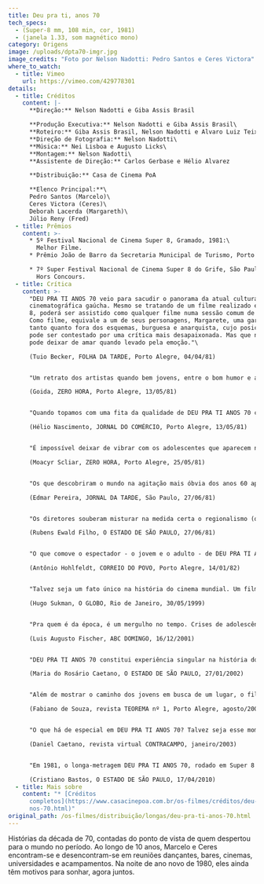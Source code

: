 ```yaml
---
title: Deu pra ti, anos 70
tech_specs:
  - (Super-8 mm, 108 min, cor, 1981)
  - (janela 1.33, som magnético mono)
category: Origens
image: /uploads/dpta70-imgr.jpg
image_credits: "Foto por Nelson Nadotti: Pedro Santos e Ceres Victora"
where_to_watch:
  - title: Vimeo
    url: https://vimeo.com/429778301
details:
  - title: Créditos
    content: |-
      **Direção:** Nelson Nadotti e Giba Assis Brasil

      **Produção Executiva:** Nelson Nadotti e Giba Assis Brasil\
      **Roteiro:** Giba Assis Brasil, Nelson Nadotti e Alvaro Luiz Teixeira\
      **Direção de Fotografia:** Nelson Nadotti\
      **Música:** Nei Lisboa e Augusto Licks\
      **Montagem:** Nelson Nadotti\
      **Assistente de Direção:** Carlos Gerbase e Hélio Alvarez

      **Distribuição:** Casa de Cinema PoA

      **Elenco Principal:**\
      Pedro Santos (Marcelo)\
      Ceres Victora (Ceres)\
      Deborah Lacerda (Margareth)\
      Júlio Reny (Fred)
  - title: Prêmios
    content: >-
      * 5º Festival Nacional de Cinema Super 8, Gramado, 1981:\
        Melhor Filme.
      * Prêmio João de Barro da Secretaria Municipal de Turismo, Porto Alegre, 1982.

      * 7º Super Festival Nacional de Cinema Super 8 do Grife, São Paulo, 1981:\
        Hors Concours.
  - title: Crítica
    content: >-
      "DEU PRA TI ANOS 70 veio para sacudir o panorama da atual cultura
      cinematográfica gaúcha. Mesmo se tratando de um filme realizado em Super
      8, poderá ser assistido como qualquer filme numa sessão comum de cinema.
      Como filme, equivale a um de seus personagens, Margarete, uma garota um
      tanto quanto fora dos esquemas, burguesa e anarquista, cujo posicionamento
      pode ser contestado por uma crítica mais desapaixonada. Mas que não se
      pode deixar de amar quando levado pela emoção."\

      (Tuio Becker, FOLHA DA TARDE, Porto Alegre, 04/04/81)


      "Um retrato dos artistas quando bem jovens, entre o bom humor e a falta de perspectivas, entre a cultura e o sentido prático, entre o susto e a euforia, entre a alegria e a decepção."\

      (Goida, ZERO HORA, Porto Alegre, 13/05/81)


      "Quando topamos com uma fita da qualidade de DEU PRA TI ANOS 70 conseguimos realmente captar o sentido da expressão 'arte popular'. é aquela que fala do povo, das pessoas, e que sabe como fazê-lo, não precisando se valer de ingenuidades para comover, para fazer rir e para fazer pensar."\

      (Hélio Nascimento, JORNAL DO COMÉRCIO, Porto Alegre, 13/05/81)


      "É impossível deixar de vibrar com os adolescentes que aparecem na tela, com seus sonhos, suas desilusões, seus dramas - e a sua cômica simplicidade (uma coisa ao gênero de, digamos, O VERÃO DE 42 ou AMERICAN GRAFITTI). Mais: é um filme sobre Porto Alegre, sobre o Rio Grande, nossa gente, nossa gíria. E isto, numa cidade e num estado que simplesmente não conseguem preservar seus valores culturais, é da maior importância."\

      (Moacyr Scliar, ZERO HORA, Porto Alegre, 25/05/81)


      "Os que descobriram o mundo na agitação mais óbvia dos anos 60 apressaram se em rotular negativamente a década passada. Mas, enquanto ela durou, outras pessoas compreenderam mistérios, modificaram se, viveram. Sem ufanismos nem modéstia excessiva, esses jovens gaúchos estão contando o que sucedeu a eles com saudáveis doses de humor, de crítica e de sensibilidade cinematográfica."\

      (Edmar Pereira, JORNAL DA TARDE, São Paulo, 27/06/81)


      "Os diretores souberam misturar na medida certa o regionalismo (o sotaque gaúcho dá ao filme um charme particular) e influências externas (homenagens a Fellini e Lelouch, especialmente o seu 'Toda uma vida'). Se for bem analisada, a estrutura do filme é extremamente complexa, dispensando os flash backs tradicionais para apresentar situações fragmentadas em épocas diferentes, usando como fio condutor um casal (Ceres e Marcelo) desde quando são meros conhecidos até descobrirem que se amam."\

      (Rubens Ewald Filho, O ESTADO DE SÃO PAULO, 27/06/81)


      "O que comove o espectador - o jovem e o adulto - de DEU PRA TI ANOS 70 é o fato de não se pretender dar a palavra final a respeito de alguma coisa. A jovem equipe soube fazer o que é fundamental em arte: ter sinceridade, buscar a expressão de si próprio, permitir que o espectador (o interlocutor da obra) posicione-se livremente sobre o que vê. (...) Não é todo dia que a juventude brasileira reencontra sua própria voz para expressar-se."\

      (Antônio Hohlfeldt, CORREIO DO POVO, Porto Alegre, 14/01/82)


      "Talvez seja um fato único na história do cinema mundial. Um filme em super-8 - bitola mais comum em casamentos e batizados do que em grandes obras cinematográficas - representou, para toda uma geração de cineastas gaúchos surgida nos anos 80, o que 'Roma, cidade aberta' foi para os neo-realistas, 'Acossado' para a Nouvelle Vague, 'Rio 40 graus' para o Cinema Novo. Com o explícito título DEU PRA TI ANOS 70 e uma história que flagrava com muita criatividade e olho jornalístico o cotidiano da juventude de Porto Alegre na virada dos 70 para os 80."\

      (Hugo Sukman, O GLOBO, Rio de Janeiro, 30/05/1999)


      "Pra quem é da época, é um mergulho no tempo. Crises de adolescência e juventude, manhas de linguagem (foi este o filme que deu o Grito de Independência do porto-alegrês como língua digna de ser pronunciada na arte), dilemas da época (a famosa e decisiva passeata de 23 de agosto de 1977 está lá, numa seqüência criativamente filmada com fotografias)."\

      (Luis Augusto Fischer, ABC DOMINGO, 16/12/2001)


      "DEU PRA TI ANOS 70 constitui experiência singular na história do cinema brasileiro. É um dos melhores momentos de nossa produção juvenil. (...) Em torno de Marcelo e Ceres, amigos que se amam em silêncio, gravitam jovens que torcem pelo Inter (o filme abre-se em festa comemorativa do tricampeonato colorado - 1969/71), falam de sexo, freqüentam festinhas (cheias de bocomocos, gíria da época) e praias pouco ensolaradas para nossos padrões, preparam-se para o vestibular. (...) Ver o filme, com sua narrativa fragmentada, emotiva e sincera, é reencontrar atores e técnicos que povoaram os créditos dos filmes gaúchos nos anos 80 e 90."\

      (Maria do Rosário Caetano, O ESTADO DE SÃO PAULO, 27/01/2002)


      "Além de mostrar o caminho dos jovens em busca de um lugar, o filme também aborda o conflito de gerações. (...) Trata os pais quase sempre com ironia, ressaltando que a caretice não impede que a juventude faça o que quiser: a mãe de Sônia manda baixar o volume do som na festa, mas logo depois a música fica alta; a mãe de Ceres quer levá-la na rodoviária, mas ela não deixa, principalmente porque esconde que vai de carona. (...) A relação falha entre pais e filhos pode espelhar de certa forma a ruptura entre os 'jovens cineastas da bitola nanica' e o passado cinematográfico gaúcho, mais precisamente o cinema predominante no início da década de 70, basicamente Teixeirinha."\

      (Fabiano de Souza, revista TEOREMA nº 1, Porto Alegre, agosto/2002)


      "O que há de especial em DEU PRA TI ANOS 70? Talvez seja esse momento inexplicável em que caímos no truque do mágico, em que a suspensão da descrença se dá de forma mais aguda, esse ponto em que acreditamos na verdade da mentira e nos parece que a ficção encontrou a realidade – ou melhor, faz parte dela integralmente. (...) Mais do que a história do amor de Ceres e Marcelo ao longo de dez anos, DEU PRA TI pretende olhar para toda a década que os personagens viveram. Dessa forma, o filme nos transmite a sensação de ser parte integrante do momento que retrata e consegue manter deste momento uma atmosfera e um calor únicos."\

      (Daniel Caetano, revista virtual CONTRACAMPO, janeiro/2003)


      "Em 1981, o longa-metragem DEU PRA TI ANOS 70, rodado em Super 8 pelos diretores Giba Assis Brasil e Nelson Nadotti, arrebatou crítica, e considerável público, com sua narrativa sobre encontros e desencontros da incipiente juventude urbana de Porto Alegre. O filme tinha participações de artistas como Júlio Reny (Expresso Oriente), Augusto Licks (Engenheiros do Hawaii) e Wander Wildner (Os Replicantes), desbravadores da falecida sigla outrora conhecida como rock gaúcho. Quase 30 anos depois, Deu Pra Ti Anos 70 ainda é raro exemplo de pop fiction feita no Brasil."\

      (Cristiano Bastos, O ESTADO DE SÃO PAULO, 17/04/2010)
  - title: Mais sobre
    content: "* [Créditos
      completos](https://www.casacinepoa.com.br/os-filmes/créditos/deu-pra-ti-a\
      nos-70.html)"
original_path: /os-filmes/distribuição/longas/deu-pra-ti-anos-70.html
---
```

Histórias da década de 70, contadas do ponto de vista de quem despertou para o mundo no período. Ao longo de 10 anos, Marcelo e Ceres encontram-se e desencontram-se em reuniões dançantes, bares, cinemas, universidades e acampamentos. Na noite de ano novo de 1980, eles ainda têm motivos para sonhar, agora juntos.